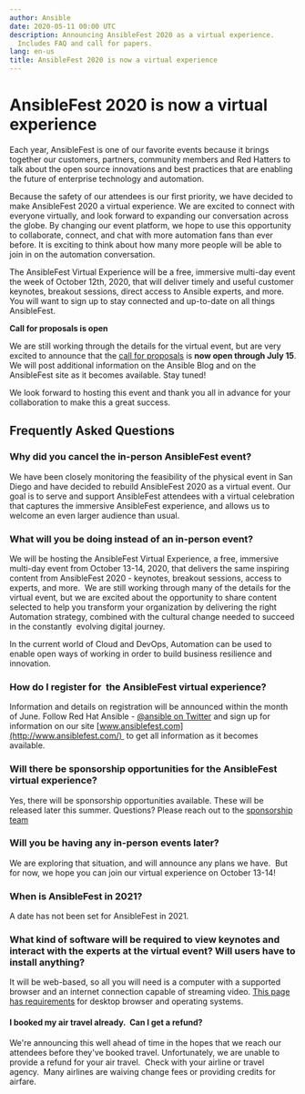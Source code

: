 ```yaml
---
author: Ansible
date: 2020-05-11 00:00 UTC
description: Announcing AnsibleFest 2020 as a virtual experience.
  Includes FAQ and call for papers.
lang: en-us
title: AnsibleFest 2020 is now a virtual experience
---
```


# AnsibleFest 2020 is now a virtual experience

Each year, AnsibleFest is one of our favorite events because it brings
together our customers, partners, community members and Red Hatters to
talk about the open source innovations and best practices that are
enabling the future of enterprise technology and automation.

Because the safety of our attendees is our first priority, we have
decided to make AnsibleFest 2020 a virtual experience. We are excited to
connect with everyone virtually, and look forward to expanding our
conversation across the globe. By changing our event platform, we hope
to use this opportunity to collaborate, connect, and chat with more
automation fans than ever before. It is exciting to think about how many
more people will be able to join in on the automation conversation.

The AnsibleFest Virtual Experience will be a free, immersive multi-day
event the week of October 12th, 2020, that will deliver timely and
useful customer keynotes, breakout sessions, direct access to Ansible
experts, and more. You will want to sign up to stay connected and
up-to-date on all things AnsibleFest. 

**Call for proposals is open**

We are still working through the details for the virtual event, but are
very excited to announce that the [call for proposals](https://ansiblefest2020.eventpoint.com/cfp) is
**now open through July 15**. We will post additional information on the Ansible Blog
and on the AnsibleFest site as it
becomes available. Stay tuned! 

We look forward to hosting this event and thank you all in advance for
your collaboration to make this a great success. 

## Frequently Asked Questions

### Why did you cancel the in-person AnsibleFest event?

We have been closely monitoring the feasibility of the physical event in
San Diego and have decided to rebuild AnsibleFest 2020 as a virtual
event. Our goal is to serve and support AnsibleFest attendees with a
virtual celebration that captures the immersive AnsibleFest experience,
and allows us to welcome an even larger audience than usual.

### What will you be doing instead of an in-person event?

We will be hosting the AnsibleFest Virtual Experience, a free, immersive
multi-day event from October 13-14, 2020, that delivers the same
inspiring content from AnsibleFest 2020 - keynotes, breakout sessions,
access to experts, and more.  We are still working through many of the
details for the virtual event, but we are excited about the opportunity
to share content selected to help you transform your organization by
delivering the right Automation strategy, combined with the cultural
change needed to succeed in the constantly  evolving digital journey.

In the current world of Cloud and DevOps, Automation can be used to
enable open ways of working in order to build business resilience and
innovation.

### How do I register for  the AnsibleFest virtual experience?

Information and details on registration will be announced within the
month of June. Follow Red Hat Ansible - [\@ansible on
Twitter](https://twitter.com/ansible) and sign up for information on our
site [www.ansiblefest.com](http://www.ansiblefest.com/)  to get all
information as it becomes available.  

### Will there be sponsorship opportunities for the AnsibleFest virtual experience?

Yes, there will be sponsorship opportunities available. These will be
released later this summer. Questions? Please reach out to the
[sponsorship team](mailto:sponsorships@redhat.com)

### Will you be having any in-person events later?

We are exploring that situation, and will announce any plans we have. 
But for now, we hope you can join our virtual experience on October
13-14!

### When is AnsibleFest in 2021?

A date has not been set for AnsibleFest in 2021.

### What kind of software will be required to view keynotes and interact with the experts at the virtual event? Will users have to install anything?

It will be web-based, so all you will need is a computer with a
supported browser and an internet connection capable of streaming video.
[This page has requirements](https://presentations.akamaized.net/ProductResources/Production/HTML/ComputerTips/ComputerTipsStudio.html)
for desktop browser and operating systems.

#### I booked my air travel already.  Can I get a refund?

We're announcing this well ahead of time in the hopes that we reach our
attendees before they've booked travel. Unfortunately, we are unable to
provide a refund for your air travel.  Check with your airline or travel
agency.  Many airlines are waiving change fees or providing credits for
airfare.
